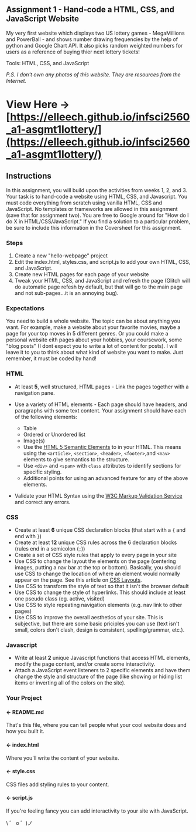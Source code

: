 ## Assignment 1 - Hand-code a HTML, CSS, and JavaScript Website

My very first website which displays two US lottery games - MegaMillions and PowerBall - and shows number drawing frequencies by the help of python and Google Chart API. It also picks random weighted numbers for users as a reference of buying thier next lottery tickets!

Tools: HTML, CSS, and JavaScript

_P.S. I don't own any photos of this website. They are resources from the Internet._

# View Here -> [https://elleech.github.io/infsci2560_a1-asgmt1lottery/](https://elleech.github.io/infsci2560_a1-asgmt1lottery/)

## Instructions

In this assignment, you will build upon the activities from weeks 1, 2, and 3. Your task is to hand-code a website using HTML, CSS, and Javascript. You must code everything from scratch using vanilla HTML, CSS and JavaScript. No templates or frameworks are allowed in this assignment (save that for assignment two). You are free to Google around for "How do I do X in HTML/CSS/JavaScript." If you find a solution to a particular problem, be sure to include this information in the Coversheet for this assignment.

### Steps

1. Create a new "hello-webpage" project
2. Edit the index.html, styles.css, and script.js to add your own HTML, CSS, and JavaScript.
3. Create new HTML pages for each page of your website
4. Tweak your HTML, CSS, and JavaScript and refresh the page (Glitch will do automatic page refesh by default, but that will go to the main page and not sub-pages...it is an annoying bug).

### Expectations

You need to build a whole website. The topic can be about anything you want. For example, make a website
about your favorite movies, maybe a page for your top moves in 5 different genres. Or you could make a
personal website eith pages about your hobbies, your coursework, some "blog posts" (I dont expect you to
write a lot of content for posts). I will leave it to you to think about what kind of website you want to
make. Just remember, it must be coded by hand!

### HTML

- At least **5**, well structured, HTML pages - Link the pages together with a navigation pane.
- Use a variety of HTML elements - Each page should have headers, and paragraphs with some text content. Your assignment should have each of the following elements:

  - Table
  - Ordered or Unordered list
  - Image(s)
  - Use the [HTML 5 Semantic Elements](https://www.w3schools.com/html/html5_semantic_elements.asp) to in your HTML. This means using the `<article>`, `<section>`, `<header>`, `<footer>`,and `<nav>` elements to give semantics to the structure.
  - Use `<div>` and `<span>` with `class` attributes to identify sections for specific styling.
  - Additional points for using an advanced feature for any of the above elements.

- Validate your HTML Syntax using the [W3C Markup Validation Service](https://validator.w3.org/) and correct any errors.

### CSS

- Create at least **6** unique CSS declaration blocks (that start with a `{` and end with `}`)
- Create at least **12** unique CSS rules across the 6 declaration blocks (rules end in a semicolon (`;`))
- Create a set of CSS style rules that apply to every page in your site
- Use CSS to change the layout the elements on the page (centering images, putting a nav bar at the top or bottom). Basically, you should use CSS to change the location of where an element would normally appear on the page. See this article on [CSS Layouts](https://developer.mozilla.org/en-US/docs/Learn/CSS/CSS_layout/Introduction).
- Use CSS to transform the style of text so that it isn't the browser default
- Use CSS to change the style of hyperlinks. This should include at least one pseudo class (eg. active, visited)
- Use CSS to style repeating navigation elements (e.g. nav link to other pages)
- Use CSS to improve the overall aesthetics of your site. This is subjective, but there are some basic priciples you can use (text isn't small, colors don't clash, design is consistent, spelling/grammar, etc.).

### Javascript

- Write at least **2** unique Javascript functions that access HTML elements, modify the page content, and/or create some interactivity.
- Attach a JavaScript event listeners to 2 specific elements and have them change the style and structure of the page (like showing or hiding list items or inverting all of the colors on the site).

### Your Project

#### ← README.md

That's this file, where you can tell people what your cool website does and how you built it.

#### ← index.html

Where you'll write the content of your website.

#### ← style.css

CSS files add styling rules to your content.

#### ← script.js

If you're feeling fancy you can add interactivity to your site with JavaScript.

\ ゜ o ゜)ノ

